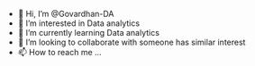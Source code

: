 - 👋 Hi, I’m @Govardhan-DA
- 👀 I’m interested in Data analytics
- 🌱 I’m currently learning Data analytics
- 💞️ I’m looking to collaborate with someone has similar interest 
- 📫 How to reach me ...

<!---
Govardhan-DA/Govardhan-DA is a ✨ special ✨ repository because its `README.md` (this file) appears on your GitHub profile.
You can click the Preview link to take a look at your changes.
--->
